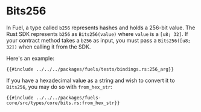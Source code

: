 # Bits256

In Fuel, a type called `b256` represents hashes and holds a 256-bit value. The Rust SDK represents `b256` as `Bits256(value)` where `value` is a `[u8; 32]`. If your contract method takes a `b256` as input, you must pass a `Bits256([u8; 32])` when calling it from the SDK.

Here's an example:

```rust,ignore
{{#include ../../../packages/fuels/tests/bindings.rs:256_arg}}
```

If you have a hexadecimal value as a string and wish to convert it to `Bits256`, you may do so with `from_hex_str`:

```rust,ignore
{{#include ../../../packages/fuels-core/src/types/core/bits.rs:from_hex_str}}
```

